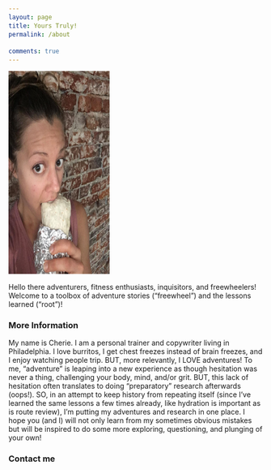 ```yaml
---
layout: page
title: Yours Truly!
permalink: /about

comments: true
---
```


<p><img src="/images/burrito.jpg" alt="That’s me eating the vegan al pastor burrito from Wild Burrito in Philadelphia." title="Burrito addict!" width="200" height="400"></p>

Hello there adventurers, fitness enthusiasts, inquisitors, and freewheelers! Welcome to a toolbox of adventure stories (“freewheel”) and the lessons learned (“root”)!

### More Information

My name is Cherie. I am a personal trainer and copywriter living in Philadelphia. I love burritos, I get chest freezes instead of brain freezes, and I enjoy watching people trip. BUT, more relevantly, I LOVE adventures! To me, “adventure” is leaping into a new experience as though hesitation was never a thing, challenging your body, mind, and/or grit. BUT, this lack of hesitation often translates to doing “preparatory” research afterwards (oops!). SO, in an attempt to keep history from repeating itself (since I’ve learned the same lessons a few times already, like hydration is important as is route review), I’m putting my adventures and research in one place. I hope you (and I) will not only learn from my sometimes obvious mistakes but will be inspired to do some more exploring, questioning, and plunging of your own!

### Contact me

<a href="mailto:cherie.landis@gmail.com"><i class="svg-icon mail"></i></a>
